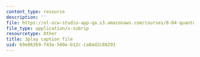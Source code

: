 ```yaml
---
content_type: resource
description: ''
file: https://ol-ocw-studio-app-qa.s3.amazonaws.com/courses/8-04-quantum-physics-i-spring-2016/69e06369f43e560eb12cca8ad2c88293_c5yzy1S3gPg.srt
file_type: application/x-subrip
resourcetype: Other
title: 3play caption file
uid: 69e06369-f43e-560e-b12c-ca8ad2c88293
---
```

